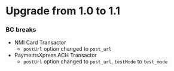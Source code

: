 # Upgrade from 1.0 to 1.1

### BC breaks
* NMI Card Transactor
    * `postUrl` option changed to `post_url`
* PaymentsXpress ACH Transactor
    * `postUrl` option changed to `post_url`, `testMode` to `test_mode`
